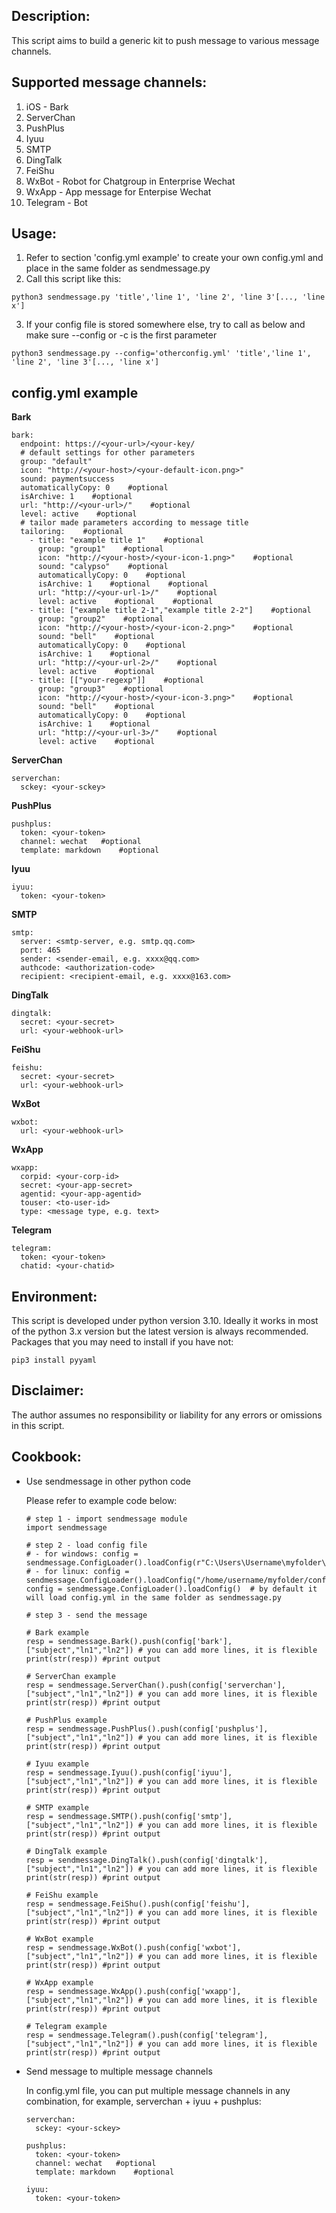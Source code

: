 ## Description:
This script aims to build a generic kit to push message to various message channels.
## Supported message channels:
  1. iOS - Bark
  2. ServerChan
  3. PushPlus
  4. Iyuu
  5. SMTP
  6. DingTalk
  7. FeiShu
  8. WxBot - Robot for Chatgroup in Enterprise Wechat
  9. WxApp - App message for Enterpise Wechat
 10. Telegram - Bot
## Usage:
1. Refer to section 'config.yml example' to create your own config.yml and place in the same folder as sendmessage.py
2. Call this script like this:
```
python3 sendmessage.py 'title','line 1', 'line 2', 'line 3'[..., 'line x']
```
3. If your config file is stored somewhere else, try to call as below and make sure --config or -c is the first parameter
```
python3 sendmessage.py --config='otherconfig.yml' 'title','line 1', 'line 2', 'line 3'[..., 'line x']
```

## config.yml example

**Bark**

```
bark:    
  endpoint: https://<your-url>/<your-key/
  # default settings for other parameters
  group: "default"
  icon: "http://<your-host>/<your-default-icon.png>"
  sound: paymentsuccess
  automaticallyCopy: 0    #optional
  isArchive: 1    #optional
  url: "http://<your-url>/"    #optional
  level: active    #optional
  # tailor made parameters according to message title
  tailoring:    #optional
    - title: "example title 1"    #optional
      group: "group1"    #optional
      icon: "http://<your-host>/<your-icon-1.png>"    #optional
      sound: "calypso"    #optional
      automaticallyCopy: 0    #optional
      isArchive: 1    #optional    #optional
      url: "http://<your-url-1>/"    #optional
      level: active    #optional    #optional
    - title: ["example title 2-1","example title 2-2"]    #optional
      group: "group2"    #optional
      icon: "http://<your-host>/<your-icon-2.png>"    #optional
      sound: "bell"    #optional
      automaticallyCopy: 0    #optional
      isArchive: 1    #optional
      url: "http://<your-url-2>/"    #optional
      level: active    #optional
    - title: [["your-regexp"]]    #optional
      group: "group3"    #optional
      icon: "http://<your-host>/<your-icon-3.png>"    #optional
      sound: "bell"    #optional
      automaticallyCopy: 0    #optional
      isArchive: 1    #optional
      url: "http://<your-url-3>/"    #optional
      level: active    #optional
```
**ServerChan**

```
serverchan:    
  sckey: <your-sckey>
```
**PushPlus**

```
pushplus:    
  token: <your-token>
  channel: wechat   #optional
  template: markdown    #optional
```
**Iyuu**

```
iyuu:    
  token: <your-token>
```
**SMTP**

```
smtp:    
  server: <smtp-server, e.g. smtp.qq.com>
  port: 465
  sender: <sender-email, e.g. xxxx@qq.com>
  authcode: <authorization-code>
  recipient: <recipient-email, e.g. xxxx@163.com>
```
**DingTalk**

```
dingtalk:    
  secret: <your-secret>
  url: <your-webhook-url>
```
**FeiShu**

```
feishu:    
  secret: <your-secret>
  url: <your-webhook-url>
```
**WxBot**

```
wxbot:    
  url: <your-webhook-url>
```
**WxApp**

```
wxapp:    
  corpid: <your-corp-id>
  secret: <your-app-secret>
  agentid: <your-app-agentid>
  touser: <to-user-id>
  type: <message type, e.g. text>
```
**Telegram**

```
telegram:    
  token: <your-token>
  chatid: <your-chatid>
```
## Environment:
This script is developed under python version 3.10.  Ideally it works in most of the python 3.x version but the latest version is always recommended.
Packages that you may need to install if you have not:
```
pip3 install pyyaml
```
## Disclaimer:
The author assumes no responsibility or liability for any errors or omissions in this script.

## Cookbook:

* Use sendmessage in other python code

	Please refer to example code below:

	```
	# step 1 - import sendmessage module
	import sendmessage
	
	# step 2 - load config file
	# - for windows: config = sendmessage.ConfigLoader().loadConfig(r"C:\Users\Username\myfolder\config.yml")
	# - for linux: config = sendmessage.ConfigLoader().loadConfig("/home/username/myfolder/config.yml")
	config = sendmessage.ConfigLoader().loadConfig()  # by default it will load config.yml in the same folder as sendmessage.py
	
	# step 3 - send the message
	
	# Bark example
	resp = sendmessage.Bark().push(config['bark'], ["subject","ln1","ln2"]) # you can add more lines, it is flexible
	print(str(resp)) #print output
	
	# ServerChan example
	resp = sendmessage.ServerChan().push(config['serverchan'], ["subject","ln1","ln2"]) # you can add more lines, it is flexible
	print(str(resp)) #print output
	
	# PushPlus example
	resp = sendmessage.PushPlus().push(config['pushplus'], ["subject","ln1","ln2"]) # you can add more lines, it is flexible
	print(str(resp)) #print output
	
	# Iyuu example
	resp = sendmessage.Iyuu().push(config['iyuu'], ["subject","ln1","ln2"]) # you can add more lines, it is flexible
	print(str(resp)) #print output
	
	# SMTP example
	resp = sendmessage.SMTP().push(config['smtp'], ["subject","ln1","ln2"]) # you can add more lines, it is flexible
	print(str(resp)) #print output
	
	# DingTalk example
	resp = sendmessage.DingTalk().push(config['dingtalk'], ["subject","ln1","ln2"]) # you can add more lines, it is flexible
	print(str(resp)) #print output
	
	# FeiShu example
	resp = sendmessage.FeiShu().push(config['feishu'], ["subject","ln1","ln2"]) # you can add more lines, it is flexible
	print(str(resp)) #print output
	
	# WxBot example
	resp = sendmessage.WxBot().push(config['wxbot'], ["subject","ln1","ln2"]) # you can add more lines, it is flexible
	print(str(resp)) #print output
	
	# WxApp example
	resp = sendmessage.WxApp().push(config['wxapp'], ["subject","ln1","ln2"]) # you can add more lines, it is flexible
	print(str(resp)) #print output
	
	# Telegram example
	resp = sendmessage.Telegram().push(config['telegram'], ["subject","ln1","ln2"]) # you can add more lines, it is flexible
	print(str(resp)) #print output
	
	```

* Send message to multiple message channels

	In config.yml file, you can put multiple message channels in any combination, for example, serverchan + iyuu + pushplus:

	```
	serverchan:    
	  sckey: <your-sckey>
	  
	pushplus:    
	  token: <your-token>
	  channel: wechat   #optional
	  template: markdown    #optional
	
	iyuu:    
	  token: <your-token>
	  
	```
